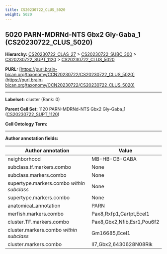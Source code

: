 ```yaml
---
title: CS20230722_CLUS_5020
weight: 5020
---
```

## 5020 PARN-MDRNd-NTS Gbx2 Gly-Gaba_1 (CS20230722_CLUS_5020)
<b>Hierarchy: </b>
[CS20230722_CLAS_27](../CS20230722_CLAS_27) >
[CS20230722_SUBC_300](../CS20230722_SUBC_300) >
[CS20230722_SUPT_1120](../CS20230722_SUPT_1120) >
[CS20230722_CLUS_5020](../CS20230722_CLUS_5020)

**PURL:** [https://purl.brain-bican.org/taxonomy/CCN20230722/CS20230722_CLUS_5020](https://purl.brain-bican.org/taxonomy/CCN20230722/CS20230722_CLUS_5020)

---


**Labelset:** cluster (Rank: 0)

**Parent Cell Set:** 1120 PARN-MDRNd-NTS Gbx2 Gly-Gaba_1 ([CS20230722_SUPT_1120](../CS20230722_SUPT_1120))



**Cell Ontology Term:** 

[MARKER GENES.]: #


---

[TRANSFERRED ANNOTATIONS.]: #


[AUTHOR ANNOTATION FIELDS.]: #


**Author annotation fields:**

| Author annotation | Value |
|-------------------|-------|
|neighborhood|MB-HB-CB-GABA|
|subclass.tf.markers.combo|None|
|subclass.markers.combo|None|
|supertype.markers.combo _within subclass_|None|
|supertype.markers.combo|None|
|anatomical_annotation|PARN|
|merfish.markers.combo|Pax8,Rxfp1,Cartpt,Ecel1|
|cluster.TF.markers.combo|Pax8,Gbx2,Nfib,Esr1,Pou6f2|
|cluster.markers.combo _within subclass_|Gm16685,Ecel1|
|cluster.markers.combo|Il7,Gbx2,6430628N08Rik|
